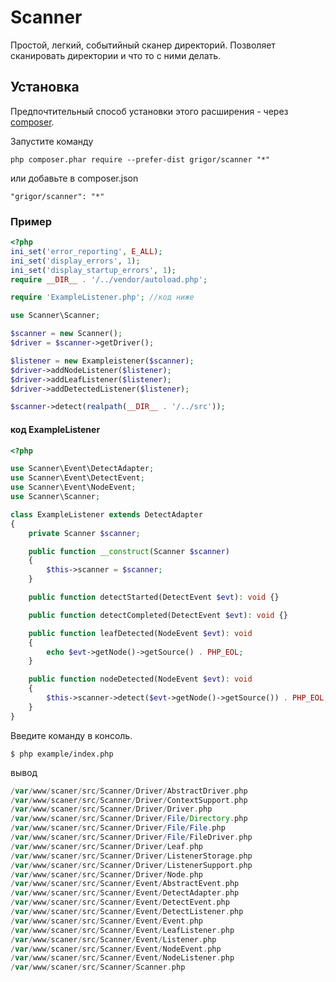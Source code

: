 Scanner
======
Простой, легкий, событийный сканер директорий.
Позволяет сканировать директории и что то с ними делать.


Установка
------------

Предпочтительный способ установки этого расширения - через [composer](http://getcomposer.org/download/).

Запустите команду

```
php composer.phar require --prefer-dist grigor/scanner "*"
```

или добавьте в composer.json

```
"grigor/scanner": "*"
```

### Пример

```php
<?php
ini_set('error_reporting', E_ALL);
ini_set('display_errors', 1);
ini_set('display_startup_errors', 1);
require __DIR__ . '/../vendor/autoload.php';

require 'ExampleListener.php'; //код ниже

use Scanner\Scanner;

$scanner = new Scanner();
$driver = $scanner->getDriver();

$listener = new Exampleistener($scanner);
$driver->addNodeListener($listener);
$driver->addLeafListener($listener);
$driver->addDetectedListener($listener);

$scanner->detect(realpath(__DIR__ . '/../src'));
```

#### код ExampleListener

```php
<?php

use Scanner\Event\DetectAdapter;
use Scanner\Event\DetectEvent;
use Scanner\Event\NodeEvent;
use Scanner\Scanner;

class ExampleListener extends DetectAdapter
{
    private Scanner $scanner;

    public function __construct(Scanner $scanner)
    {
        $this->scanner = $scanner;
    }

    public function detectStarted(DetectEvent $evt): void {}

    public function detectCompleted(DetectEvent $evt): void {}

    public function leafDetected(NodeEvent $evt): void
    {
        echo $evt->getNode()->getSource() . PHP_EOL;
    }

    public function nodeDetected(NodeEvent $evt): void
    {
        $this->scanner->detect($evt->getNode()->getSource()) . PHP_EOL;
    }
}
```
Введите команду в консоль.

```
$ php example/index.php
```

вывод
```php
/var/www/scaner/src/Scanner/Driver/AbstractDriver.php
/var/www/scaner/src/Scanner/Driver/ContextSupport.php
/var/www/scaner/src/Scanner/Driver/Driver.php
/var/www/scaner/src/Scanner/Driver/File/Directory.php
/var/www/scaner/src/Scanner/Driver/File/File.php
/var/www/scaner/src/Scanner/Driver/File/FileDriver.php
/var/www/scaner/src/Scanner/Driver/Leaf.php
/var/www/scaner/src/Scanner/Driver/ListenerStorage.php
/var/www/scaner/src/Scanner/Driver/ListenerSupport.php
/var/www/scaner/src/Scanner/Driver/Node.php
/var/www/scaner/src/Scanner/Event/AbstractEvent.php
/var/www/scaner/src/Scanner/Event/DetectAdapter.php
/var/www/scaner/src/Scanner/Event/DetectEvent.php
/var/www/scaner/src/Scanner/Event/DetectListener.php
/var/www/scaner/src/Scanner/Event/Event.php
/var/www/scaner/src/Scanner/Event/LeafListener.php
/var/www/scaner/src/Scanner/Event/Listener.php
/var/www/scaner/src/Scanner/Event/NodeEvent.php
/var/www/scaner/src/Scanner/Event/NodeListener.php
/var/www/scaner/src/Scanner/Scanner.php
```